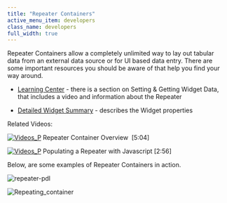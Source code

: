 ```yaml
---
title: "Repeater Containers"
active_menu_item: developers
class_name: developers
full_width: true
---
```



Repeater Containers allow a completely unlimited way to lay out tabular data from an external data source or for UI based data entry. There are some important resources you should be aware of that help you find your way around.

 - [Learning Center](http://www.applicationcraft.com/learning-center#PowerWidgets) - there is a section on Setting & Getting Widget Data, that includes a video and information about the Repeater

 - [Detailed Widget Summary](../../../widget-properties-events/containers/repeater) - describes the Widget properties

Related Videos:

[![Videos\_P](/img/docs/videos_p.png)](http://www.youtube.com/v/3rAyD-f30ic?autoplay=1&hd=1&fs=1&showsearch=0&rel=0&) Repeater Container Overview  [5:04]

[![Videos\_P](/img/docs/videos_p.png)](http://www.youtube.com/v/fPPlPcE69yE?autoplay=1&hd=1&fs=1&showsearch=0&rel=0&) Populating a Repeater with Javascript [2:56]

Below, are some examples of Repeater Containers in action.

![repeater-pdl](/img/docs/repeater-pdl.jpg)

![Repeating\_container](/img/docs/repeating_container.zoom71.png)

